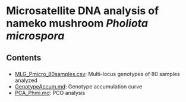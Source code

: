 # Microsatellite DNA analysis of nameko mushroom <i>Pholiota microspora</i>

## Contents
###
* [MLG_Pmicro_80samples.csv](MLG_Pmicro_80samples.csv): Multi-locus genotypes of 80 samples analyzed
* [GenotypeAccum.md](GenotypeAccum.md): Genotype accumulation curve
* [PCA_Phmi.md](PCA_Phmi.md): PCO analysis
